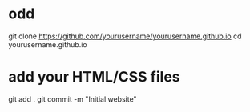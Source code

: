 # odd
git clone https://github.com/yourusername/yourusername.github.io
cd yourusername.github.io
# add your HTML/CSS files
git add .
git commit -m "Initial website"
